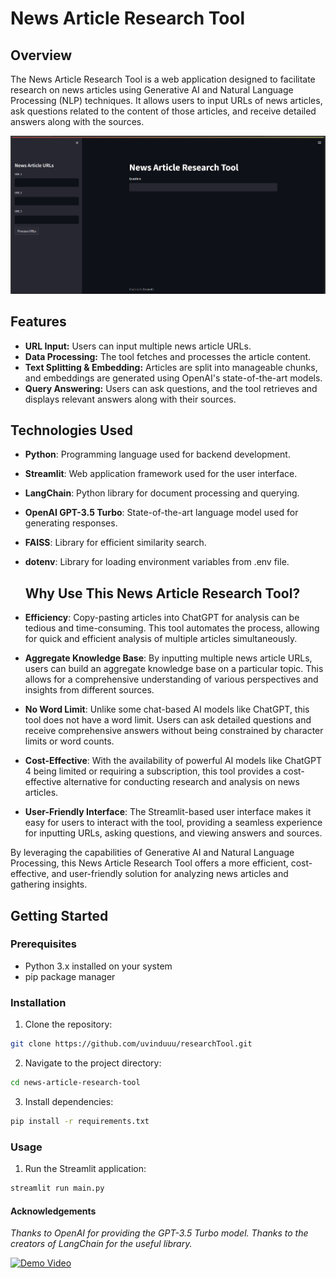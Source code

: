# News Article Research Tool

## Overview

The News Article Research Tool is a web application designed to facilitate research on news articles using Generative AI and Natural Language Processing (NLP) techniques. It allows users to input URLs of news articles, ask questions related to the content of those articles, and receive detailed answers along with the sources.

![Tool Preview](preview.png)

## Features

- **URL Input:** Users can input multiple news article URLs.
- **Data Processing:** The tool fetches and processes the article content.
- **Text Splitting & Embedding:** Articles are split into manageable chunks, and embeddings are generated using OpenAI's state-of-the-art models.
- **Query Answering:** Users can ask questions, and the tool retrieves and displays relevant answers along with their sources.

## Technologies Used

- **Python**: Programming language used for backend development.
- **Streamlit**: Web application framework used for the user interface.
- **LangChain**: Python library for document processing and querying.
- **OpenAI GPT-3.5 Turbo**: State-of-the-art language model used for generating responses.
- **FAISS**: Library for efficient similarity search.
- **dotenv**: Library for loading environment variables from .env file.

  ## Why Use This News Article Research Tool?

- **Efficiency**: Copy-pasting articles into ChatGPT for analysis can be tedious and time-consuming. This tool automates the process, allowing for quick and efficient analysis of multiple articles simultaneously.

- **Aggregate Knowledge Base**: By inputting multiple news article URLs, users can build an aggregate knowledge base on a particular topic. This allows for a comprehensive understanding of various perspectives and insights from different sources.

- **No Word Limit**: Unlike some chat-based AI models like ChatGPT, this tool does not have a word limit. Users can ask detailed questions and receive comprehensive answers without being constrained by character limits or word counts.

- **Cost-Effective**: With the availability of powerful AI models like ChatGPT 4 being limited or requiring a subscription, this tool provides a cost-effective alternative for conducting research and analysis on news articles.

- **User-Friendly Interface**: The Streamlit-based user interface makes it easy for users to interact with the tool, providing a seamless experience for inputting URLs, asking questions, and viewing answers and sources.

By leveraging the capabilities of Generative AI and Natural Language Processing, this News Article Research Tool offers a more efficient, cost-effective, and user-friendly solution for analyzing news articles and gathering insights.


## Getting Started

### Prerequisites

- Python 3.x installed on your system
- pip package manager

### Installation

1. Clone the repository:

 ```bash
 git clone https://github.com/uvinduuu/researchTool.git
 ```
   
2. Navigate to the project directory:

```bash
cd news-article-research-tool
```

3. Install dependencies:

```bash
pip install -r requirements.txt
```

### Usage

1. Run the Streamlit application:

```bash
streamlit run main.py
```
#### Acknowledgements
*Thanks to OpenAI for providing the GPT-3.5 Turbo model.*
*Thanks to the creators of LangChain for the useful library.*

[![Demo Video](https://th.bing.com/th/id/OIP.BPHApKBmlBBf1WggUpmdwwHaEI?rs=1&pid=ImgDetMain)](https://drive.google.com/file/d/1lw5G_mOEISxaP-TkcoMv0KrOthrOSCVV/view?usp=sharing)
